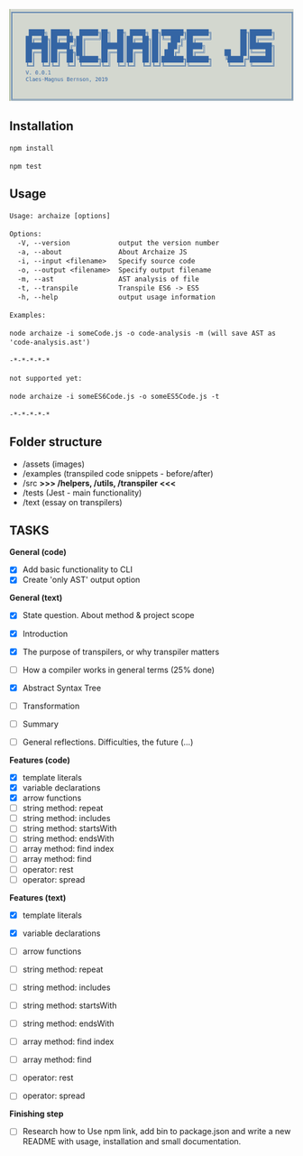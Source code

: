 ![logo](assets/logo.png)

## Installation

```
npm install

npm test

```

## Usage

```
Usage: archaize [options]

Options:
  -V, --version            output the version number
  -a, --about              About Archaize JS
  -i, --input <filename>   Specify source code
  -o, --output <filename>  Specify output filename
  -m, --ast                AST analysis of file
  -t, --transpile          Transpile ES6 -> ES5
  -h, --help               output usage information

Examples: 

node archaize -i someCode.js -o code-analysis -m (will save AST as 'code-analysis.ast') 

-*-*-*-*-*

not supported yet:

node archaize -i someES6Code.js -o someES5Code.js -t 

-*-*-*-*-*
```

## Folder structure

- /assets (images)
- /examples (transpiled code snippets - before/after)
- /src **>>> /helpers, /utils, /transpiler <<<** 
- /tests (Jest - main functionality)
- /text (essay on transpilers)

## TASKS
 

**General (code)**
- [x] Add basic functionality to CLI
- [x] Create 'only AST' output option

**General (text)**
- [x] State question. About method & project scope
- [x] Introduction
- [x] The purpose of transpilers, or why transpiler matters
- [ ] How a compiler works in general terms (25% done)  
- [x] Abstract Syntax Tree
- [ ] Transformation 
- [ ] Summary
- [ ] General reflections. Difficulties, the future (...)


**Features (code)**
- [x] template literals 
- [x] variable declarations
- [x] arrow functions 
- [ ] string method: repeat
- [ ] string method: includes
- [ ] string method: startsWith
- [ ] string method: endsWith
- [ ] array method: find index
- [ ] array method: find
- [ ] operator: rest
- [ ] operator: spread

**Features (text)**
- [x] template literals 
- [x] variable declarations
- [ ] arrow functions 
- [ ] string method: repeat
- [ ] string method: includes
- [ ] string method: startsWith
- [ ] string method: endsWith
- [ ] array method: find index
- [ ] array method: find
- [ ] operator: rest
- [ ] operator: spread


**Finishing step**

- [ ] Research how to Use npm link, add bin to package.json and write a new README with usage, installation and small documentation.

